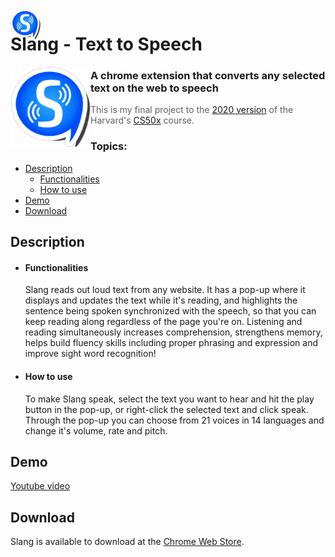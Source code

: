<img align="left" src="/images/icon48.png" style="margin-bottom:-50px">

<h1>Slang - Text to Speech</h1>

<img align="left" src="/images/icon128.png">

### A chrome extension that converts any selected text on the web to speech

> This is my final project to the [2020 version](https://cs50.harvard.edu/x/2020/) of the Harvard's [CS50x](https://cs50.harvard.edu/x/) course.

### Topics:
  - [Description](#description)
    - [Functionalities](#functionalities)
    - [How to use](#how-to-use)
  - [Demo](#demo)
  - [Download](#download)

## Description

  - #### Functionalities
    Slang reads out loud text from any website. It has a pop-up where it displays and updates the text while it's reading, and highlights the sentence being spoken synchronized with the speech, so that you can keep reading along regardless of the page you're on. Listening and reading simultaneously increases comprehension, strengthens memory, helps build fluency skills including proper phrasing and expression and improve sight word recognition!

  - #### How to use
    To make Slang speak, select the text you want to hear and hit the play button in the pop-up, or right-click the selected text and click speak.
    Through the pop-up you can choose from 21 voices in 14 languages and change it's volume, rate and pitch.

## Demo

[Youtube video](https://youtu.be/RYb9BEUVTdY)

## Download

Slang is available to download at the [Chrome Web Store](https://chrome.google.com/webstore/detail/slang-text-to-speech/enkmbkhkbdiaafkmofbmdahclajelgfh).

